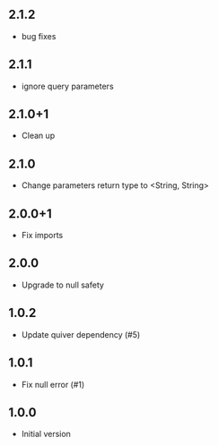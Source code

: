 ## 2.1.2

- bug fixes

## 2.1.1

- ignore query parameters

## 2.1.0+1

- Clean up

## 2.1.0

- Change parameters return type to <String, String>

## 2.0.0+1

- Fix imports 

## 2.0.0

- Upgrade to null safety

## 1.0.2

- Update quiver dependency (#5)

## 1.0.1

- Fix null error (#1)

## 1.0.0

- Initial version

